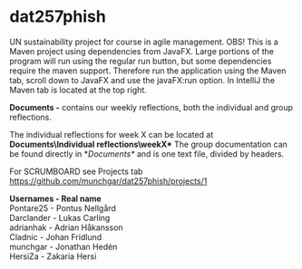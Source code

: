 # dat257phish
UN sustainability project for course in agile management.
OBS! This is a Maven project using dependencies from JavaFX. Large portions of the program will run using the regular run button, but some dependencies require the maven support. Therefore run the application using the Maven tab, scroll down to JavaFX and use the javaFX:run option.
In IntelliJ the Maven tab is located at the top right. 

**Documents -** contains our weekly reflections, both the individual and group reflections.

The individual reflections for week X can be located at **Documents\Individual reflections\weekX\***
The group documentation can be found directly in **Documents\** and is one text file, divided by headers. 


For SCRUMBOARD see Projects tab https://github.com/munchgar/dat257phish/projects/1

**Usernames  - Real name**\
Pontare25  - Pontus Nellgård  
Darclander - Lukas Carling  
adrianhak  - Adrian Håkansson  
Cladnic    - Johan Fridlund  
munchgar   - Jonathan Hedén  
HersiZa    - Zakaria Hersi
